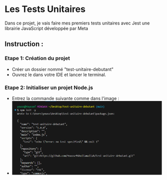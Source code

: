 # Les Tests Unitaires 

Dans ce projet, je vais faire mes premiers tests unitaires avec Jest une librairie JavaScript développée par Meta


## Instruction :

### Etape 1: Création du projet

- Créer un dossier nommé "test-unitaire-debutant"
- Ouvrez le dans votre IDE et lancer le terminal.

### Etape 2: Initialiser un projet Node.js

- Entrez la commande suivante comme dans l'image :
- ![npm init](images/initialisation.png)